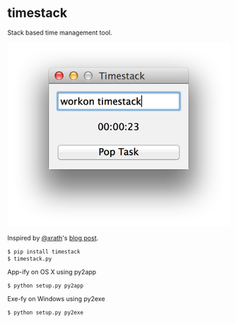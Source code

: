 timestack
=========

Stack based time management tool.

![Screenshot](screenshot.png)

Inspired by [@xrath](https://twitter.com/xrath)'s [blog post](http://xrath.com/2012/05/time-management-based-on-stack/).

    $ pip install timestack
    $ timestack.py

App-ify on OS X using py2app

    $ python setup.py py2app

Exe-fy on Windows using py2exe

    $ python setup.py py2exe
